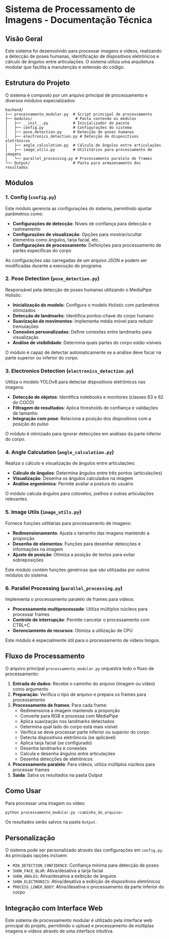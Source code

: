 # Sistema de Processamento de Imagens - Documentação Técnica

## Visão Geral

Este sistema foi desenvolvido para processar imagens e vídeos, realizando a detecção de poses humanas, identificação de dispositivos eletrônicos e cálculo de ângulos entre articulações. O sistema utiliza uma arquitetura modular que facilita a manutenção e extensão do código.

## Estrutura do Projeto

O sistema é composto por um arquivo principal de processamento e diversos módulos especializados:

```
backend/
├── processamento_modular.py  # Script principal de processamento
├── modules/                   # Pasta contendo os módulos
│   ├── __init__.py           # Inicializador do pacote
│   ├── config.py             # Configurações do sistema
│   ├── pose_detection.py     # Detecção de poses humanas
│   ├── electronics_detection.py # Detecção de dispositivos eletrônicos
│   ├── angle_calculation.py  # Cálculo de ângulos entre articulações
│   ├── image_utils.py        # Utilitários para processamento de imagens
│   └── parallel_processing.py # Processamento paralelo de frames
└── Output/                   # Pasta para armazenamento dos resultados
```

## Módulos

### 1. Config (`config.py`)

Este módulo gerencia as configurações do sistema, permitindo ajustar parâmetros como:

- **Configurações de detecção**: Níveis de confiança para detecção e rastreamento
- **Configurações de visualização**: Opções para mostrar/ocultar elementos como ângulos, tarja facial, etc.
- **Configurações de processamento**: Definições para processamento de partes específicas do corpo

As configurações são carregadas de um arquivo JSON e podem ser modificadas durante a execução do programa.

### 2. Pose Detection (`pose_detection.py`)

Responsável pela detecção de poses humanas utilizando o MediaPipe Holistic:

- **Inicialização do modelo**: Configura o modelo Holistic com parâmetros otimizados
- **Detecção de landmarks**: Identifica pontos-chave do corpo humano
- **Suavização de movimentos**: Implementa média móvel para reduzir tremulações
- **Conexões personalizadas**: Define conexões entre landmarks para visualização
- **Análise de visibilidade**: Determina quais partes do corpo estão visíveis

O módulo é capaz de detectar automaticamente se a análise deve focar na parte superior ou inferior do corpo.

### 3. Electronics Detection (`electronics_detection.py`)

Utiliza o modelo YOLOv8 para detectar dispositivos eletrônicos nas imagens:

- **Detecção de objetos**: Identifica notebooks e monitores (classes 63 e 62 do COCO)
- **Filtragem de resultados**: Aplica thresholds de confiança e validações de tamanho
- **Integração com pose**: Relaciona a posição dos dispositivos com a posição do pulso

O módulo é otimizado para ignorar detecções em análises da parte inferior do corpo.

### 4. Angle Calculation (`angle_calculation.py`)

Realiza o cálculo e visualização de ângulos entre articulações:

- **Cálculo de ângulos**: Determina ângulos entre três pontos (articulações)
- **Visualização**: Desenha os ângulos calculados na imagem
- **Análise ergonômica**: Permite avaliar a postura do usuário

O módulo calcula ângulos para cotovelos, joelhos e outras articulações relevantes.

### 5. Image Utils (`image_utils.py`)

Fornece funções utilitárias para processamento de imagens:

- **Redimensionamento**: Ajusta o tamanho das imagens mantendo a proporção
- **Desenho de elementos**: Funções para desenhar detecções e informações na imagem
- **Ajuste de posição**: Otimiza a posição de textos para evitar sobreposições

Este módulo contém funções genéricas que são utilizadas por outros módulos do sistema.

### 6. Parallel Processing (`parallel_processing.py`)

Implementa o processamento paralelo de frames para vídeos:

- **Processamento multiprocessado**: Utiliza múltiplos núcleos para processar frames
- **Controle de interrupção**: Permite cancelar o processamento com CTRL+C
- **Gerenciamento de recursos**: Otimiza a utilização de CPU

Este módulo é especialmente útil para o processamento de vídeos longos.

## Fluxo de Processamento

O arquivo principal `processamento_modular.py` orquestra todo o fluxo de processamento:

1. **Entrada de dados**: Recebe o caminho do arquivo (imagem ou vídeo) como argumento
2. **Preparação**: Verifica o tipo de arquivo e prepara os frames para processamento
3. **Processamento de frames**: Para cada frame:
   - Redimensiona a imagem mantendo a proporção
   - Converte para RGB e processa com MediaPipe
   - Aplica suavização nos landmarks detectados
   - Determina qual lado do corpo está mais visível
   - Verifica se deve processar parte inferior ou superior do corpo
   - Detecta dispositivos eletrônicos (se aplicável)
   - Aplica tarja facial (se configurado)
   - Desenha landmarks e conexões
   - Calcula e desenha ângulos entre articulações
   - Desenha detecções de eletrônicos
4. **Processamento paralelo**: Para vídeos, utiliza múltiplos núcleos para processar frames
5. **Saída**: Salva os resultados na pasta Output

## Como Usar

Para processar uma imagem ou vídeo:

```bash
python processamento_modular.py <caminho_do_arquivo>
```

Os resultados serão salvos na pasta `Output`.

## Personalização

O sistema pode ser personalizado através das configurações em `config.py`. As principais opções incluem:

- `MIN_DETECTION_CONFIDENCE`: Confiança mínima para detecção de poses
- `SHOW_FACE_BLUR`: Ativa/desativa a tarja facial
- `SHOW_ANGLES`: Ativa/desativa a exibição de ângulos
- `SHOW_ELECTRONICS`: Ativa/desativa a exibição de dispositivos eletrônicos
- `PROCESS_LOWER_BODY`: Ativa/desativa o processamento da parte inferior do corpo

## Integração com Interface Web

Este sistema de processamento modular é utilizado pela interface web principal do projeto, permitindo o upload e processamento de múltiplas imagens e vídeos através de uma interface intuitiva.